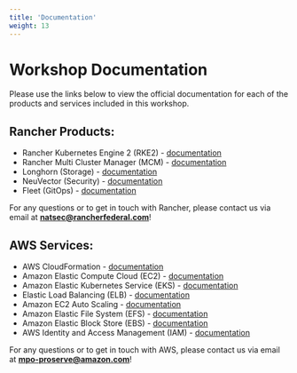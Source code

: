 ```yaml
---
title: 'Documentation'
weight: 13
---
```


# Workshop Documentation

Please use the links below to view the official documentation for each of the products and services included in this workshop.

## Rancher Products:

- Rancher Kubernetes Engine 2 (RKE2) - [documentation](https://docs.rke2.io)
- Rancher Multi Cluster Manager (MCM) - [documentation](https://ranchermanager.docs.rancher.com)
- Longhorn (Storage) - [documentation](https://docs.longhorn.io)
- NeuVector (Security) - [documentation](https://open-docs.neuvector.com)
- Fleet (GitOps) - [documentation](https://fleet.rancher.io)

For any questions or to get in touch with Rancher, please contact us via email at **natsec@rancherfederal.com**!

## AWS Services:

- AWS CloudFormation - [documentation](https://docs.aws.amazon.com/cloudformation)
- Amazon Elastic Compute Cloud (EC2) - [documentation](https://docs.aws.amazon.com/ec2)
- Amazon Elastic Kubernetes Service (EKS) - [documentation](https://docs.aws.amazon.com/eks)
- Elastic Load Balancing (ELB) - [documentation](https://docs.aws.amazon.com/elasticloadbalancing)
- Amazon EC2 Auto Scaling - [documentation](https://docs.aws.amazon.com/autoscaling)
- Amazon Elastic File System (EFS) - [documentation](https://docs.aws.amazon.com/efs)
- Amazon Elastic Block Store (EBS) - [documentation](https://docs.aws.amazon.com/ebs)
- AWS Identity and Access Management (IAM) - [documentation](https://docs.aws.amazon.com/iam)

For any questions or to get in touch with AWS, please contact us via email at **mpo-proserve@amazon.com**!
